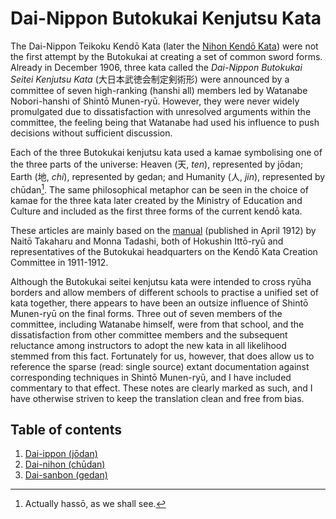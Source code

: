 # Dai-Nippon Butokukai Kenjutsu Kata

The Dai-Nippon Teikoku Kendō Kata (later the [Nihon Kendō Kata](../nihon_kendo_kata/README.md)) were not the first attempt by the Butokukai at creating a set of common sword forms. Already in December 1906, three kata called the *Dai-Nippon Butokukai Seitei Kenjutsu Kata* (大日本武徳会制定剣術形) were announced by a committee of seven high-ranking (hanshi all) members led by Watanabe Nobori-hanshi of Shintō Munen-ryū. However, they were never widely promulgated due to dissatisfaction with unresolved arguments within the committee, the feeling being that Watanabe had used his influence to push decisions without sufficient discussion.

Each of the three Butokukai kenjutsu kata used a kamae symbolising one of the three parts of the universe: Heaven (天, *ten*), represented by jōdan; Earth (地, *chi*), represented by gedan; and Humanity (人, *jin*), represented by chūdan[^1]. The same philosophical metaphor can be seen in the choice of kamae for the three kata later created by the Ministry of Education and Culture and included as the first three forms of the current kendō kata.

These articles are mainly based on the [manual](https://dl.ndl.go.jp/pid/860375/1/40) (published in April 1912) by Naitō Takaharu and Monna Tadashi, both of Hokushin Ittō-ryū and representatives of the Butokukai headquarters on the Kendō Kata Creation Committee in 1911-1912.

Although the Butokukai seitei kenjutsu kata were intended to cross ryūha borders and allow members of different schools to practise a unified set of kata together, there appears to have been an outsize influence of Shintō Munen-ryū on the final forms. Three out of seven members of the committee, including Watanabe himself, were from that school, and the dissatisfaction from other committee members and the subsequent reluctance among instructors to adopt the new kata in all likelihood stemmed from this fact. Fortunately for us, however, that does allow us to reference the sparse (read: single source) extant documentation against corresponding techniques in Shintō Munen-ryū, and I have included commentary to that effect. These notes are clearly marked as such, and I have otherwise striven to keep the translation clean and free from bias.

## Table of contents

1. [Dai-ippon (jōdan)](daiippon.md)
2. [Dai-nihon (chūdan)](dainihon.md)
3. [Dai-sanbon (gedan)](daisanbon.md)

[^1]: Actually hassō, as we shall see.
